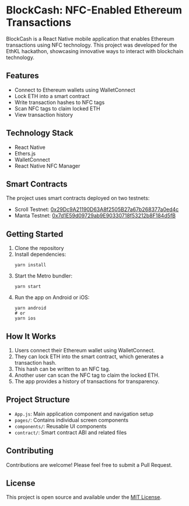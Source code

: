 # BlockCash: NFC-Enabled Ethereum Transactions

BlockCash is a React Native mobile application that enables Ethereum transactions using NFC technology. This project was developed for the EthKL hackathon, showcasing innovative ways to interact with blockchain technology.

## Features

- Connect to Ethereum wallets using WalletConnect
- Lock ETH into a smart contract
- Write transaction hashes to NFC tags
- Scan NFC tags to claim locked ETH
- View transaction history

## Technology Stack

- React Native
- Ethers.js
- WalletConnect
- React Native NFC Manager

## Smart Contracts

The project uses smart contracts deployed on two testnets:

- Scroll Testnet: [0x29Dc9A21190D63A8f2505B27a67b268377a0ed4c](https://sepolia.scrollscan.com/address/0x29Dc9A21190D63A8f2505B27a67b268377a0ed4c#code)
- Manta Testnet: [0x7d1E59d09729ab9E90330718f53212b8F184d5fB](https://pacific-explorer.sepolia-testnet.manta.network/address/0x12D7a9f11070ecAd0a39238887AF880703eB0919?tab=contract)

## Getting Started

1. Clone the repository
2. Install dependencies:
   ```
   yarn install
   ```
3. Start the Metro bundler:
   ```
   yarn start
   ```
4. Run the app on Android or iOS:
   ```
   yarn android
   # or
   yarn ios
   ```

## How It Works

1. Users connect their Ethereum wallet using WalletConnect.
2. They can lock ETH into the smart contract, which generates a transaction hash.
3. This hash can be written to an NFC tag.
4. Another user can scan the NFC tag to claim the locked ETH.
5. The app provides a history of transactions for transparency.

## Project Structure

- `App.js`: Main application component and navigation setup
- `pages/`: Contains individual screen components
- `components/`: Reusable UI components
- `contract/`: Smart contract ABI and related files

## Contributing

Contributions are welcome! Please feel free to submit a Pull Request.

## License

This project is open source and available under the [MIT License](LICENSE).
